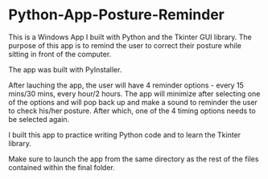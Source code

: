 # Python-App-Posture-Reminder

This is a Windows App I built with Python and the Tkinter GUI library. The purpose of this app is to remind the user to correct their posture while sitting in front of the computer. 

The app was built with PyInstaller. 

After lauching the app, the user will have 4 reminder options - every 15 mins/30 mins, every hour/2 hours. The app will minimize after selecting one of the options and will pop back up and make a sound to reminder the user to check his/her posture. After which, one of the 4 timing options needs to be selected again. 

I built this app to practice writing Python code and to learn the Tkinter library. 

Make sure to launch the app from the same directory as the rest of the files contained within the final folder.


